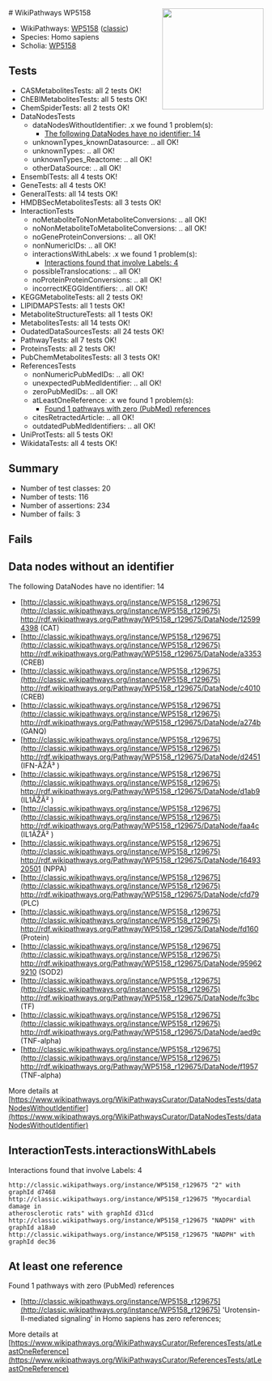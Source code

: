 <img style="float: right; width: 200px" src="https://upload.wikimedia.org/wikipedia/commons/thumb/8/83/Wplogo_with_text_500.png/640px-Wplogo_with_text_500.png" />
# WikiPathways WP5158

* WikiPathways: [WP5158](https://wikipathways.org/pathways/WP5158) ([classic](https://classic.wikipathways.org/instance/WP5158))
* Species: Homo sapiens
* Scholia: [WP5158](https://scholia.toolforge.org/wikipathways/WP5158)
## Tests
* CASMetabolitesTests: all 2 tests OK!
* ChEBIMetabolitesTests: all 5 tests OK!
* ChemSpiderTests: all 2 tests OK!
* DataNodesTests
    * dataNodesWithoutIdentifier: .x we found 1 problem(s):
        * [The following DataNodes have no identifier: 14](#8792c494)
    * unknownTypes_knownDatasource: .. all OK!
    * unknownTypes: .. all OK!
    * unknownTypes_Reactome: .. all OK!
    * otherDataSource: .. all OK!
* EnsemblTests: all 4 tests OK!
* GeneTests: all 4 tests OK!
* GeneralTests: all 14 tests OK!
* HMDBSecMetabolitesTests: all 3 tests OK!
* InteractionTests
    * noMetaboliteToNonMetaboliteConversions: .. all OK!
    * noNonMetaboliteToMetaboliteConversions: .. all OK!
    * noGeneProteinConversions: .. all OK!
    * nonNumericIDs: .. all OK!
    * interactionsWithLabels: .x we found 1 problem(s):
        * [Interactions found that involve Labels: 4](#630d267b)
    * possibleTranslocations: .. all OK!
    * noProteinProteinConversions: .. all OK!
    * incorrectKEGGIdentifiers: .. all OK!
* KEGGMetaboliteTests: all 2 tests OK!
* LIPIDMAPSTests: all 1 tests OK!
* MetaboliteStructureTests: all 1 tests OK!
* MetabolitesTests: all 14 tests OK!
* OudatedDataSourcesTests: all 24 tests OK!
* PathwayTests: all 7 tests OK!
* ProteinsTests: all 2 tests OK!
* PubChemMetabolitesTests: all 3 tests OK!
* ReferencesTests
    * nonNumericPubMedIDs: .. all OK!
    * unexpectedPubMedIdentifier: .. all OK!
    * zeroPubMedIDs: .. all OK!
    * atLeastOneReference: .x we found 1 problem(s):
        * [Found 1 pathways with zero (PubMed) references](#d0a459f0)
    * citesRetractedArticle: .. all OK!
    * outdatedPubMedIdentifiers: .. all OK!
* UniProtTests: all 5 tests OK!
* WikidataTests: all 4 tests OK!


## Summary

* Number of test classes: 20
* Number of tests: 116
* Number of assertions: 234
* Number of fails: 3

## Fails

<a name="8792c494" />

## Data nodes without an identifier

The following DataNodes have no identifier: 14

* [http://classic.wikipathways.org/instance/WP5158_r129675](http://classic.wikipathways.org/instance/WP5158_r129675) http://rdf.wikipathways.org/Pathway/WP5158_r129675/DataNode/125994398 (CAT)
* [http://classic.wikipathways.org/instance/WP5158_r129675](http://classic.wikipathways.org/instance/WP5158_r129675) http://rdf.wikipathways.org/Pathway/WP5158_r129675/DataNode/a3353 (CREB)
* [http://classic.wikipathways.org/instance/WP5158_r129675](http://classic.wikipathways.org/instance/WP5158_r129675) http://rdf.wikipathways.org/Pathway/WP5158_r129675/DataNode/c4010 (CREB)
* [http://classic.wikipathways.org/instance/WP5158_r129675](http://classic.wikipathways.org/instance/WP5158_r129675) http://rdf.wikipathways.org/Pathway/WP5158_r129675/DataNode/a274b (GANQ)
* [http://classic.wikipathways.org/instance/WP5158_r129675](http://classic.wikipathways.org/instance/WP5158_r129675) http://rdf.wikipathways.org/Pathway/WP5158_r129675/DataNode/d2451 (IFN-ÃŽÂ³ )
* [http://classic.wikipathways.org/instance/WP5158_r129675](http://classic.wikipathways.org/instance/WP5158_r129675) http://rdf.wikipathways.org/Pathway/WP5158_r129675/DataNode/d1ab9 (IL1ÃŽÂ² )
* [http://classic.wikipathways.org/instance/WP5158_r129675](http://classic.wikipathways.org/instance/WP5158_r129675) http://rdf.wikipathways.org/Pathway/WP5158_r129675/DataNode/faa4c (IL1ÃŽÂ² )
* [http://classic.wikipathways.org/instance/WP5158_r129675](http://classic.wikipathways.org/instance/WP5158_r129675) http://rdf.wikipathways.org/Pathway/WP5158_r129675/DataNode/1649320501 (NPPA)
* [http://classic.wikipathways.org/instance/WP5158_r129675](http://classic.wikipathways.org/instance/WP5158_r129675) http://rdf.wikipathways.org/Pathway/WP5158_r129675/DataNode/cfd79 (PLC)
* [http://classic.wikipathways.org/instance/WP5158_r129675](http://classic.wikipathways.org/instance/WP5158_r129675) http://rdf.wikipathways.org/Pathway/WP5158_r129675/DataNode/fd160 (Protein)
* [http://classic.wikipathways.org/instance/WP5158_r129675](http://classic.wikipathways.org/instance/WP5158_r129675) http://rdf.wikipathways.org/Pathway/WP5158_r129675/DataNode/959629210 (SOD2)
* [http://classic.wikipathways.org/instance/WP5158_r129675](http://classic.wikipathways.org/instance/WP5158_r129675) http://rdf.wikipathways.org/Pathway/WP5158_r129675/DataNode/fc3bc (TF)
* [http://classic.wikipathways.org/instance/WP5158_r129675](http://classic.wikipathways.org/instance/WP5158_r129675) http://rdf.wikipathways.org/Pathway/WP5158_r129675/DataNode/aed9c (TNF-alpha)
* [http://classic.wikipathways.org/instance/WP5158_r129675](http://classic.wikipathways.org/instance/WP5158_r129675) http://rdf.wikipathways.org/Pathway/WP5158_r129675/DataNode/f1957 (TNF-alpha)


More details at [https://www.wikipathways.org/WikiPathwaysCurator/DataNodesTests/dataNodesWithoutIdentifier](https://www.wikipathways.org/WikiPathwaysCurator/DataNodesTests/dataNodesWithoutIdentifier)

<a name="630d267b" />

## InteractionTests.interactionsWithLabels

Interactions found that involve Labels: 4
```
http://classic.wikipathways.org/instance/WP5158_r129675 "2" with graphId d7468
http://classic.wikipathways.org/instance/WP5158_r129675 "Myocardial damage in 
atherosclerotic rats" with graphId d31cd
http://classic.wikipathways.org/instance/WP5158_r129675 "NADPH" with graphId a18a0
http://classic.wikipathways.org/instance/WP5158_r129675 "NADPH" with graphId dec36
```

<a name="d0a459f0" />

## At least one reference

Found 1 pathways with zero (PubMed) references

* [http://classic.wikipathways.org/instance/WP5158_r129675](http://classic.wikipathways.org/instance/WP5158_r129675) 'Urotensin-II-mediated signaling' in Homo sapiens has zero references; 


More details at [https://www.wikipathways.org/WikiPathwaysCurator/ReferencesTests/atLeastOneReference](https://www.wikipathways.org/WikiPathwaysCurator/ReferencesTests/atLeastOneReference)

